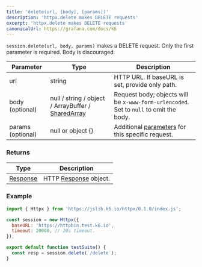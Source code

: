 ```yaml
---
title: 'delete(url, [body], [params])'
description: 'httpx.delete makes DELETE requests'
excerpt: 'httpx.delete makes DELETE requests'
canonicalUrl: https://grafana.com/docs/k6
---
```


`session.delete(url, body, params)` makes a DELETE request. Only the first parameter is required. Body is discouraged. 


| Parameter         | Type                                                                                      | Description                                                                            |
|-------------------|-------------------------------------------------------------------------------------------|----------------------------------------------------------------------------------------|
| url               | string                                                                                    | HTTP URL. If baseURL is set, provide only path.                                        |
| body (optional)   | null / string / object / ArrayBuffer / [SharedArray](/javascript-api/k6-data/sharedarray) | Request body; objects will be `x-www-form-urlencoded`. Set to `null` to omit the body. |
| params (optional) | null or object {}                                                                         | Additional [parameters](/javascript-api/k6-http/params) for this specific request.     |

### Returns

| Type                                         | Description                                               |
|----------------------------------------------|-----------------------------------------------------------|
| [Response](/javascript-api/k6-http/response) | HTTP [Response](/javascript-api/k6-http/response) object. |


### Example

<CodeGroup labels={[]}>

```javascript
import { Httpx } from 'https://jslib.k6.io/httpx/0.1.0/index.js';

const session = new Httpx({
  baseURL: 'https://httpbin.test.k6.io',
  timeout: 20000, // 20s timeout.
});

export default function testSuite() {
  const resp = session.delete(`/delete`);
}
```

</CodeGroup>
